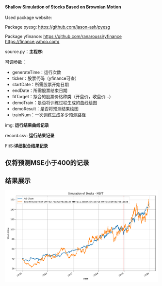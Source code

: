 #### Shallow Simulation of Stocks Based on Brownian Motion
Used package website:


Package pyesg: <https://github.com/jason-ash/pyesg>


Package yfinance: <https://github.com/ranaroussi/yfinance> <https://finance.yahoo.com/>

source.py：__主程序__: 

可调参数：
+ generateTime：运行次数
+ ticker：股票代码（yfinance可查）
+ startDate：所需股票开始日期
+ endDate：所需股票结束日期
+ fitTarget：拟合的股票价格种类（开盘价，收盘价...）
+ demoTrain：是否将训练过程生成的曲线绘图
+ demoResult：是否将预测结果绘图
+ trainNum：一次训练生成多少预测路径

img: __运行结果曲线记录__

record.csv: __运行结果记录__

FitS:__详细拟合结果记录__

## 仅将预测MSE小于400的记录

## 结果展示
![拟合的最好的一次](img/MSFT584.png)
